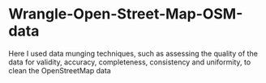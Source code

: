 # Wrangle-Open-Street-Map-OSM-data
Here I used data munging techniques, such as assessing the quality of the data for validity, accuracy, completeness, consistency and uniformity, to clean the OpenStreetMap data
